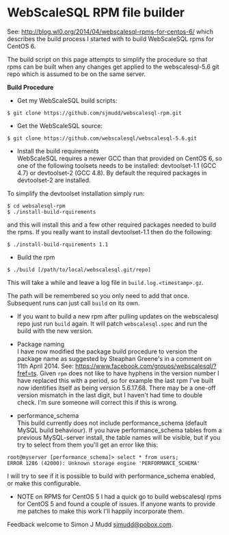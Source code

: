 # WebScaleSQL RPM file builder

See: http://blog.wl0.org/2014/04/webscalesql-rpms-for-centos-6/
which describes the build process I started with to build
WebScaleSQL rpms for CentOS 6.

The build script on this page attempts to simplify the procedure
so that rpms can be built when any changes get applied to the
webscalesql-5.6 git repo which is assumed to be on the same server.

**Build Procedure**

- Get my WebScaleSQL build scripts:
```
$ git clone https://github.com/sjmudd/webscalesql-rpm.git
```
- Get the WebScaleSQL source:
```
$ git clone https://github.com/webscalesql/webscalesql-5.6.git
```
- Install the build requirements  
WebScaleSQL requires a newer GCC than that provided on CentOS 6,
so one of the following toolsets needs to be installed: devtoolset-1.1
(GCC 4.7) or devtoolset-2 (GCC 4.8).  By default the required packages
in devtoolset-2 are installed.

To simplify the devtoolset installation simply run:

```
$ cd websalesql-rpm
$ ./install-build-rquirements
```

and this will install this and a few other required packages needed to
build the rpms. If you really want to install devtoolset-1.1 then do
the following:

```
$ ./install-build-rquirements 1.1
```

- Build the rpm
```
$ ./build [/path/to/local/webscalesql.git/repo]
```
This will take a while and leave a log file in `build.log.<timestamp>.gz`.

The path will be remembered so you only need to add that once. Subsequent
runs can just call `build` on its own.

- If you want to build a new rpm after pulling updates on the webscalesql repo
just run `build` again. It will patch `webscalesql.spec` and run the build with the
new version.
- Package naming  
I have now modified the package build procedure to version the
package name as suggested by Steaphan Greene's in a comment on 11th April 2014.
See: https://www.facebook.com/groups/webscalesql/?fref=ts.
Given `rpm` does not like to have hyphens in the version number I have
replaced this with a period, so for example the last rpm I've built now
identifies itself as being version 5.6.17.68.  There may be a one-off
version mismatch in the last digit, but I haven't had time to double
check. I'm sure someone will correct this if this is wrong.

- performance_schema  
This build currently does not include performance_schema (default MySQL
build behaviour). If you have performance_schema tables from a previous
MySQL-server install, the table names will be visible, but if you try
to select from them you'll get an error like this:
```
root@myserver [performance_schema]> select * from users;
ERROR 1286 (42000): Unknown storage engine 'PERFORMANCE_SCHEMA'
```
I will try to see if it is possible to build with performance_schema
enabled, or make this configurable.

- NOTE on RPMS for CentOS 5
I had a quick go to build webscalesql rpms for CentOS 5 and found a
couple of issues. If anyone wants to provide me patches to make this
work I'll happily incorporate them.

Feedback welcome to Simon J Mudd <sjmudd@pobox.com>.

